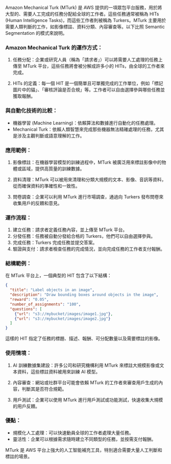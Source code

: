 Amazon Mechanical Turk (MTurk) 是 AWS 提供的一項眾包平台服務，用於將大型的、需要人工完成的任務分配給全球的工作者。這些任務通常被稱為 HITs (Human Intelligence Tasks)，而這些工作者則被稱為 Turkers。MTurk 主要用於需要人類判斷的工作，如影像標註、資料分類、內容審查等。以下比照 Semantic Segmentation 的模式來說明。

### Amazon Mechanical Turk 的運作方式：
1. 任務分配：企業或研究人員（稱為「請求者」）可以將需要人工處理的任務上傳至 MTurk 平台，這些任務將會被分解成許多小的 HITs，由全球的工作者來完成。
   
2. HITs 的定義：每一個 HIT 是一個簡單且可單獨完成的工作單位，例如「標記圖片中的貓」、「審核評論是否合規」等。工作者可以自由選擇參與哪些任務並獲取報酬。

### 與自動化技術的比較：
- 機器學習 (Machine Learning)：依賴算法和數據進行自動化的任務處理。
- Mechanical Turk：依賴人類智慧來完成那些機器無法精確處理的任務，尤其是涉及主觀判斷或語意理解的工作。

### 應用範例：
1. 影像標註：在機器學習模型的訓練過程中，MTurk 被廣泛用來標註影像中的物體或區域，提供高質量的訓練數據。
   
2. 資料清理：MTurk 可以被用來清理和分類大規模的文本、影像、音訊等資料，從而確保資料的準確性和一致性。

3. 問卷調查：企業可以利用 MTurk 進行市場調查，通過向 Turkers 發布問卷來收集用戶的反饋和意見。

### 運作流程：
1. 建立任務：請求者定義任務內容，並上傳至 MTurk 平台。
2. 分發任務：任務被自動分發給合格的 Turkers，他們可以自由選擇參與。
3. 完成任務：Turkers 完成任務並提交答案。
4. 驗證與支付：請求者檢查任務的完成情況，並向完成任務的工作者支付報酬。

### 結構範例：
在 MTurk 平台上，一個典型的 HIT 包含了以下結構：
```json
{
  "title": "Label objects in an image",
  "description": "Draw bounding boxes around objects in the image",
  "reward": "0.05",
  "number_of_assignments": "100",
  "questions": [
    {"url": "s3://mybucket/images/image1.jpg"},
    {"url": "s3://mybucket/images/image2.jpg"}
  ]
}
```
這樣的 HIT 指定了任務的標題、描述、報酬、可分配數量以及需要標註的影像。

### 使用情境：
1. AI 訓練數據集建設：許多公司和研究機構利用 MTurk 來標註大規模影像或文本資料，這些標註資料被用來訓練 AI 模型。
   
2. 內容審查：網站或社群平台可能會依賴 MTurk 的工作者來審查用戶生成的內容，判斷其是否符合規範。

3. 用戶測試：企業可以使用 MTurk 進行用戶測試或功能測試，快速收集大規模的用戶反饋。

### 優點：
- 規模化人工處理：可以快速動員全球的工作者處理大量任務。
- 靈活性：企業可以根據需求隨時建立不同類型的任務，並按需支付報酬。

MTurk 是 AWS 平台上強大的人工智能補充工具，特別適合需要大量人工判斷和標註的場景。